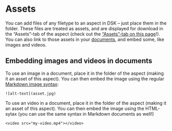 # Assets

You can add files of any filetype to an aspect in DSK – just place them in the folder. These files are treated as assets, and are displayed for download in the “Assets”-tab of the aspect (check out the [“Assets”-tab on this page](?t=assets)!). You can also link to those assets in your [documents](/The-Design-Definitions-Tree/Documents), and embed some, like images and videos.

## Embedding images and videos in documents

To use an image in a document, place it in the folder of the aspect (making it an asset of this aspect). You can then embed the image using the regular [Markdown image syntax](https://guides.github.com/features/mastering-markdown/):

```
![alt-text](asset.jpg)
```

To use an video in a document, place it in the folder of the aspect (making it an asset of this aspect). You can then embed the image using the HTML-sytax (you can use the same syntax in Markdown documents as well!)

```
<video src="my-video.mp4"></video>
```
